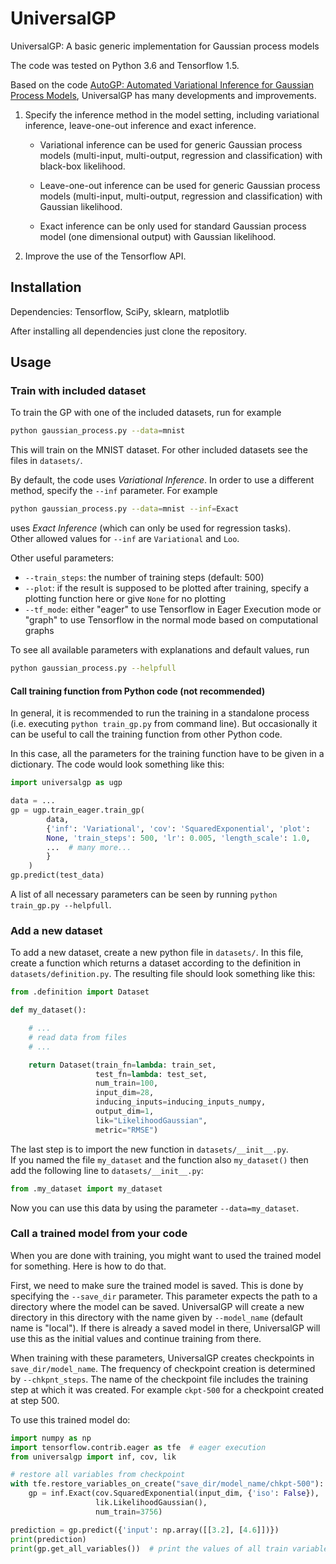 # UniversalGP

UniversalGP: A basic generic implementation for Gaussian process models

The code was tested on Python 3.6 and Tensorflow 1.5.

Based on the code [AutoGP: Automated Variational Inference for Gaussian
Process Models](https://github.com/ebonilla/AutoGP), UniversalGP has 
many developments and improvements.

1. Specify the inference method in the model setting, including 
   variational inference, leave-one-out inference and exact inference.

   * Variational inference can be used for generic Gaussian process 
     models (multi-input, multi-output, regression and classification) 
     with black-box likelihood.

   * Leave-one-out inference can be used for generic Gaussian process 
     models (multi-input, multi-output, regression and classification) 
     with Gaussian likelihood.

   * Exact inference can be only used for standard Gaussian process 
     model (one dimensional output) with Gaussian likelihood.

2. Improve the use of the Tensorflow API.

## Installation

Dependencies: Tensorflow, SciPy, sklearn, matplotlib

After installing all dependencies just clone the repository.

## Usage

### Train with included dataset

To train the GP with one of the included datasets, run for example
```sh
python gaussian_process.py --data=mnist
```
This will train on the MNIST dataset. For other included datasets see 
the files in `datasets/`.

By default, the code uses *Variational Inference*. In order to use a 
different method, specify the `--inf` parameter. For example
```sh
python gaussian_process.py --data=mnist --inf=Exact
```
uses *Exact Inference* (which can only be used for regression tasks).  
Other allowed values for `--inf` are `Variational` and `Loo`.

Other useful parameters:

* `--train_steps`: the number of training steps (default: 500)
* `--plot`: if the result is supposed to be plotted after training, 
  specify a plotting function here or give `None` for no plotting
* `--tf_mode`: either "eager" to use Tensorflow in Eager Execution mode 
  or "graph" to use Tensorflow in the normal mode based on computational 
  graphs

To see all available parameters with explanations and default values, 
run
```sh
python gaussian_process.py --helpfull
```

#### Call training function from Python code (not recommended)

In general, it is recommended to run the training in a standalone 
process (i.e. executing `python train_gp.py` from command line). But 
occasionally it can be useful to call the training function from other 
Python code.

In this case, all the parameters for the training function have to be 
given in a dictionary. The code would look something like this:
```python
import universalgp as ugp

data = ...
gp = ugp.train_eager.train_gp(
        data,
        {'inf': 'Variational', 'cov': 'SquaredExponential', 'plot': 
        None, 'train_steps': 500, 'lr': 0.005, 'length_scale': 1.0,
        ...  # many more...
        }
    )
gp.predict(test_data)
```

A list of all necessary parameters can be seen by running `python 
train_gp.py --helpfull`.

### Add a new dataset

To add a new dataset, create a new python file in `datasets/`. In this 
file, create a function which returns a dataset according to the 
definition in `datasets/definition.py`. The resulting file should look 
something like this:
```python
from .definition import Dataset

def my_dataset():

    # ...
    # read data from files
    # ...

    return Dataset(train_fn=lambda: train_set,
                   test_fn=lambda: test_set,
                   num_train=100,
                   input_dim=28,
                   inducing_inputs=inducing_inputs_numpy,
                   output_dim=1,
                   lik="LikelihoodGaussian",
                   metric="RMSE")
```

The last step is to import the new function in `datasets/__init__.py`.  
If you named the file `my_dataset` and the function also `my_dataset()` 
then add the following line to `datasets/__init__.py`:
```python
from .my_dataset import my_dataset
```

Now you can use this data by using the parameter `--data=my_dataset`.

### Call a trained model from your code

When you are done with training, you might want to used the trained 
model for something. Here is how to do that.

First, we need to make sure the trained model is saved. This is done by 
specifying the `--save_dir` parameter. This parameter expects the path 
to a directory where the model can be saved. UniversalGP will create a 
new directory in this directory with the name given by `--model_name` 
(default name is "local"). If there is already a saved model in there, 
UniversalGP will use this as the initial values and continue training 
from there.

When training with these parameters, UniversalGP creates checkpoints in 
`save_dir/model_name`. The frequency of checkpoint creation is 
determined by `--chkpnt_steps`. The name of the checkpoint file includes 
the training step at which it was created. For example `ckpt-500` for a 
checkpoint created at step 500.

To use this trained model do:
```python
import numpy as np
import tensorflow.contrib.eager as tfe  # eager execution
from universalgp import inf, cov, lik

# restore all variables from checkpoint
with tfe.restore_variables_on_create("save_dir/model_name/chkpt-500"):
    gp = inf.Exact(cov.SquaredExponential(input_dim, {'iso': False}),
                   lik.LikelihoodGaussian(),
                   num_train=3756)

prediction = gp.predict({'input': np.array([[3.2], [4.6]])})
print(prediction)
print(gp.get_all_variables())  # print the values of all train variables
```
